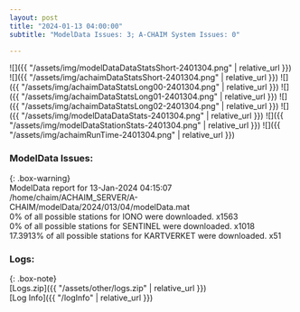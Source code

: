 ```yaml
---
layout: post
title: "2024-01-13 04:00:00"
subtitle: "ModelData Issues: 3; A-CHAIM System Issues: 0"

---
```


![]({{ "/assets/img/modelDataDataStatsShort-2401304.png" | relative_url }})
![]({{ "/assets/img/achaimDataStatsShort-2401304.png" | relative_url }})
![]({{ "/assets/img/achaimDataStatsLong00-2401304.png" | relative_url }})
![]({{ "/assets/img/achaimDataStatsLong01-2401304.png" | relative_url }})
![]({{ "/assets/img/achaimDataStatsLong02-2401304.png" | relative_url }})
![]({{ "/assets/img/modelDataDataStats-2401304.png" | relative_url }})
![]({{ "/assets/img/modelDataStationStats-2401304.png" | relative_url }})
![]({{ "/assets/img/achaimRunTime-2401304.png" | relative_url }})


### ModelData Issues:  
  
{: .box-warning}  
 ModelData report for 13-Jan-2024 04:15:07   
 /home/chaim/ACHAIM_SERVER/A-CHAIM/modelData/2024/013/04/modelData.mat   
 0% of all possible stations for IONO were downloaded. x1563   
 0% of all possible stations for SENTINEL were downloaded. x1018   
 17.3913% of all possible stations for KARTVERKET were downloaded. x51   
  


### Logs:  
  
{: .box-note}  
[Logs.zip]({{ "/assets/other/logs.zip" | relative_url }})  
[Log Info]({{ "/logInfo" | relative_url }})  
